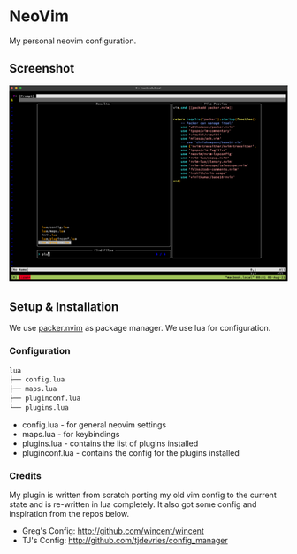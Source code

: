 # NeoVim

My personal neovim configuration.

## Screenshot


![neovim](./neovim.png)

## Setup & Installation

We use [packer.nvim](https://github.com/wbthomason/packer.nvim) as package manager. We use lua for configuration.


### Configuration

```sh
lua
├── config.lua
├── maps.lua
├── pluginconf.lua
└── plugins.lua
```

- config.lua - for general neovim settings
- maps.lua - for keybindings
- plugins.lua - contains the list of plugins installed
- pluginconf.lua - contains the config for the plugins installed


### Credits

My plugin is written from scratch porting my old vim config to the current state and is re-written in lua completely. It also
got some config and inspiration from the repos below.

- Greg's Config: http://github.com/wincent/wincent
- TJ's Config: http://github.com/tjdevries/config_manager

